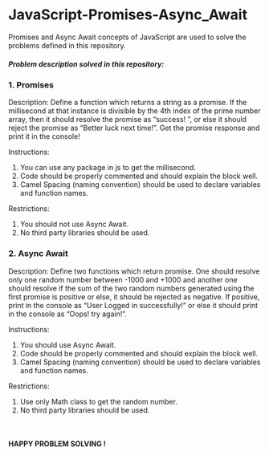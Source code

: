 # JavaScript-Promises-Async_Await
<p> Promises and Async Await concepts of JavaScript are used to solve the problems defined in this repository. </p>

##### Problem description solved in this repository: 
<h3> 1. Promises </h4>
Description:
Define a function which returns a string as a promise. If the
millisecond at that instance is divisible by the 4th index of the prime
number array, then it should resolve the promise as “​success! ”, or
else it should reject the promise as “Better luck next time!”. Get the
promise response and print it in the console!

Instructions:
1. You can use any package in js to get the millisecond.
2. Code should be properly commented and should explain the
block well.
3. Camel Spacing (naming convention) should be used to declare
variables and function names.

Restrictions:
1. You should not use Async Await.
2. No third party libraries should be used.

<h3> 2. Async Await </h4>
Description:
Define two functions which return promise. One should resolve
only one random number between -1000 and +1000 and another one
should resolve if the sum of the two random numbers generated
using the first promise is positive or else, it should be rejected as
negative. If positive, print in the console as “​User Logged in
successfully!” or else it should print in the console as “Oops! try
again!​”.

Instructions:
1. You should use Async Await.
2. Code should be properly commented and should explain the
block well.
3. Camel Spacing (naming convention) should be used to declare
variables and function names.

Restrictions:
1. Use only Math class to get the random number.
2. No third party libraries should be used. 
</br>
<h4> HAPPY PROBLEM SOLVING ! </h4>

